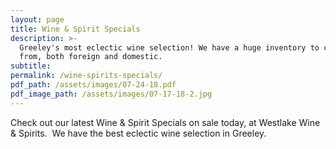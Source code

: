 ```yaml
---
layout: page
title: Wine & Spirit Specials
description: >-
  Greeley's most eclectic wine selection! We have a huge inventory to choose
  from, both foreign and domestic.
subtitle:
permalink: /wine-spirits-specials/
pdf_path: /assets/images/07-24-18.pdf
pdf_image_path: /assets/images/07-17-18-2.jpg
---
```


Check out our latest Wine & Spirit Specials on sale today, at Westlake Wine & Spirits.  We have the best eclectic wine selection in Greeley.